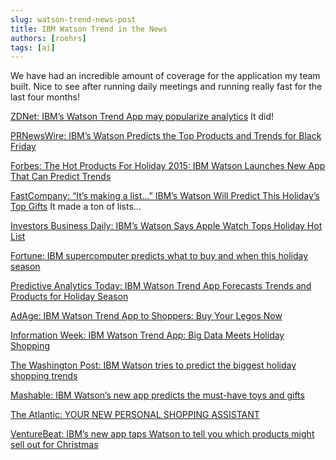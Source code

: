 ```yaml
---
slug: watson-trend-news-post
title: IBM Watson Trend in the News
authors: [roehrs]
tags: [ai]
---
```


We have had an incredible amount of coverage for the application my team built. Nice to see after running daily meetings and running really fast for the last four months!

[ZDNet: IBM’s Watson Trend App may popularize analytics](http\://www.zdnet.com/article/ibms-watson-trend-app-may-popularize-analytics/) It did!

[PRNewsWire: IBM’s Watson Predicts the Top Products and Trends for Black Friday](http://www.prnewswire.com/news-releases/ibms-watson-predicts-the-top-products-and-trends-for-black-friday-300184954.html)

[Forbes: The Hot Products For Holiday 2015: IBM Watson Launches New App That Can Predict Trends](https://www.forbes.com/sites/kimberlywhitler/2015/11/18/the-hot-products-for-holiday-2015-ibm-watson-launches-new-app-that-can-predict-trends/)

[FastCompany: “It’s making a list…” IBM’s Watson Will Predict This Holiday’s Top Gifts](https://www.fastcompany.com/3053729/its-making-a-list-ibms-watson-will-predict-this-holidays-top-gifts) It made a ton of lists…

[Investors Business Daily: IBM’s Watson Says Apple Watch Tops Holiday Hot List](http://www.investors.com/news/technology/ibm-watson-trend-apple-watch-hot-holidays/)

[Fortune: IBM supercomputer predicts what to buy and when this holiday season](http://fortune.com/2015/11/18/ibm-watson-holiday-shopping/)


[Predictive Analytics Today: IBM Watson Trend App Forecasts Trends and Products for Holiday Season](https://www.predictiveanalyticstoday.com/ibm-watson-trend-app-forecasts-trends-and-products-for-holiday-season/)


[AdAge: IBM Watson Trend App to Shoppers: Buy Your Legos Now](http://adage.com/article/digital/ibm-watson-trend-app-shoppers-buy-legos/301398/)


[Information Week: IBM Watson Trend App: Big Data Meets Holiday Shopping](http://www.informationweek.com/big-data/big-data-analytics/ibm-watson-trend-app-big-data-meets-holiday-shopping/d/d-id/1323192)

[The Washington Post: IBM Watson tries to predict the biggest holiday shopping trends](https://www.washingtonpost.com/news/innovations/wp/2015/11/24/ibm-watson-tries-to-predict-the-biggest-holiday-shopping-trends/)

[Mashable: IBM Watson’s new app predicts the must-have toys and gifts](http://mashable.com/2015/11/18/ibm-watson-trend-app/)

[The Atlantic: YOUR NEW PERSONAL SHOPPING ASSISTANT](http://www.theatlantic.com/sponsored/ibm-how-technology-transforms-2/your-new-personal-shopping-assistant/729/)

[VentureBeat: IBM’s new app taps Watson to tell you which products might sell out for Christmas](https://venturebeat.com/2015/11/18/ibms-new-app-taps-watson-to-tell-you-what-products-might-sell-out-for-christmas/)

